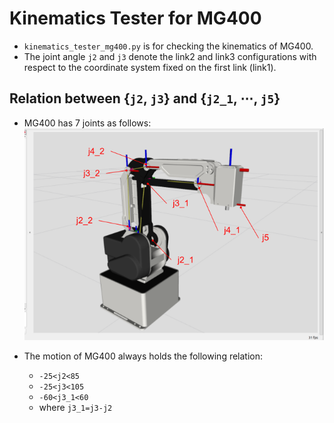 # Kinematics Tester for MG400

- `kinematics_tester_mg400.py` is for checking the kinematics of MG400.
- The joint angle `j2` and `j3` denote the link2 and link3 configurations with respect to the coordinate system fixed on the first link (link1).

## Relation between \{`j2`, `j3`\} and \{`j2_1`, $\cdots$, `j5`\}

- MG400 has 7 joints as follows:
![joints](../../media/joint_names.png)

- The motion of MG400 always holds the following relation:
  - `-25<j2<85`
  - `-25<j3<105`
  - `-60<j3_1<60`
  - where `j3_1=j3-j2`
